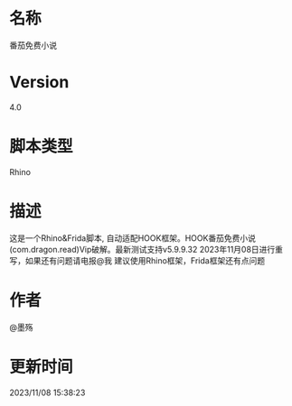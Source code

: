 # 名称
番茄免费小说
# Version
4.0
# 脚本类型
Rhino
# 描述
这是一个Rhino&Frida脚本, 自动适配HOOK框架。HOOK番茄免费小说(com.dragon.read)Vip破解。最新测试支持v5.9.9.32
2023年11月08日进行重写，如果还有问题请电报@我
建议使用Rhino框架，Frida框架还有点问题
# 作者
@墨殇
# 更新时间
2023/11/08 15:38:23